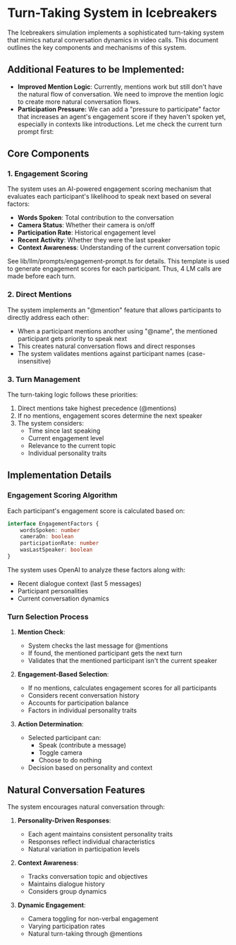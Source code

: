 # Turn-Taking System in Icebreakers

The Icebreakers simulation implements a sophisticated turn-taking system that mimics natural conversation dynamics in video calls. This document outlines the key components and mechanisms of this system.

## Additional Features to be Implemented:

- **Improved Mention Logic**: Currently, mentions work but still don't have the natural flow of conversation. We need to improve the mention logic to create more natural conversation flows.
- **Participation Pressure:** We can add a "pressure to participate" factor that increases an agent's engagement score if they haven't spoken yet, especially in contexts like introductions. Let me check the current turn prompt first:

## Core Components

### 1. Engagement Scoring
The system uses an AI-powered engagement scoring mechanism that evaluates each participant's likelihood to speak next based on several factors:

- **Words Spoken**: Total contribution to the conversation
- **Camera Status**: Whether their camera is on/off
- **Participation Rate**: Historical engagement level
- **Recent Activity**: Whether they were the last speaker
- **Context Awareness**: Understanding of the current conversation topic

See lib/llm/prompts/engagement-prompt.ts for details. This template is used to generate engagement scores for each participant. Thus, 4 LM calls are made before each turn.

### 2. Direct Mentions
The system implements an "@mention" feature that allows participants to directly address each other:

- When a participant mentions another using "@name", the mentioned participant gets priority to speak next
- This creates natural conversation flows and direct responses
- The system validates mentions against participant names (case-insensitive)

### 3. Turn Management
The turn-taking logic follows these priorities:

1. Direct mentions take highest precedence (@mentions)
2. If no mentions, engagement scores determine the next speaker
3. The system considers:
   - Time since last speaking
   - Current engagement level
   - Relevance to the current topic
   - Individual personality traits

## Implementation Details

### Engagement Scoring Algorithm
Each participant's engagement score is calculated based on:

```typescript
interface EngagementFactors {
    wordsSpoken: number
    cameraOn: boolean
    participationRate: number
    wasLastSpeaker: boolean
}
```

The system uses OpenAI to analyze these factors along with:
- Recent dialogue context (last 5 messages)
- Participant personalities
- Current conversation dynamics

### Turn Selection Process

1. **Mention Check**:
   - System checks the last message for @mentions
   - If found, the mentioned participant gets the next turn
   - Validates that the mentioned participant isn't the current speaker

2. **Engagement-Based Selection**:
   - If no mentions, calculates engagement scores for all participants
   - Considers recent conversation history
   - Accounts for participation balance
   - Factors in individual personality traits

3. **Action Determination**:
   - Selected participant can:
     - Speak (contribute a message)
     - Toggle camera
     - Choose to do nothing
   - Decision based on personality and context

## Natural Conversation Features

The system encourages natural conversation through:

1. **Personality-Driven Responses**:
   - Each agent maintains consistent personality traits
   - Responses reflect individual characteristics
   - Natural variation in participation levels

2. **Context Awareness**:
   - Tracks conversation topic and objectives
   - Maintains dialogue history
   - Considers group dynamics

3. **Dynamic Engagement**:
   - Camera toggling for non-verbal engagement
   - Varying participation rates
   - Natural turn-taking through @mentions
